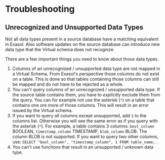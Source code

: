 # Troubleshooting

## Unrecognized and Unsupported Data Types

Not all data types present in a source database have a matching equivalent in Exasol. Also software updates on the source database can introduce new data type that the Virtual schema does not recognize.

There are a few important things you need to know about those data types.

1. Columns of an unrecognized / unsupported data type are not mapped in a Virtual Schema. From Exasol's perspective those columns do not exist on a table. This is done so that tables containing those columns can still be mapped and do not have to be rejected as a whole.
2. You can't query columns of an unrecognized / unsupported data type. If the source table contains them, you have to *explicitly* exclude them from the query. You can for example not use the asterisk (`*`) on a table that contains one ore more of those columns. This will result in an error issued by the Virtual schema.
3. If you want to query all columns except unsupported, add `1` to the columns list. Otherwise you will see the same error as if you query with the asterisk (`*`).
    For example, a table contains 3 columns: `bool_column` BOOLEAN, `timestamp_column` TIMESTAMP, `blob_column` BLOB. The column BLOB is not supported. If you want to query two other columns, use: `SELECT "bool_column", "timestamp_column", 1 FROM table_name;` .
4. You can't use functions that result in an unsupported / unknown data type.